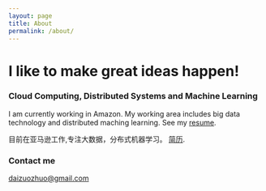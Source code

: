 ```yaml
---
layout: page
title: About
permalink: /about/
---
```


# I like to make great ideas happen!

### Cloud Computing, Distributed Systems and Machine Learning
I am currently working in Amazon. My working area includes big data technology and distributed maching learning.
See my [resume](/images/zuozhuo.pdf).

目前在亚马逊工作,专注大数据，分布式机器学习。
[简历](/images/戴作卓_香港科技大学.pdf).

### Contact me

[daizuozhuo@gmail.com](mailto:daizuozhuo@gmail.com)
